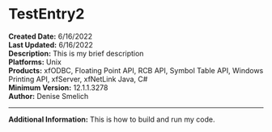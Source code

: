 # TestEntry2<br />
**Created Date:** 6/16/2022<br />
**Last Updated:** 6/16/2022<br />
**Description:** This is my brief description<br />
**Platforms:** Unix<br />
**Products:** xfODBC, Floating Point API, RCB API, Symbol Table API, Windows Printing API, xfServer, xfNetLink Java, C#<br />
**Minimum Version:** 12.1.1.3278<br />
**Author:** Denise Smelich
<hr>

**Additional Information:** This is how to build and run my code.
